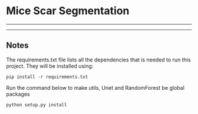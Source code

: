 # Mice Scar Segmentation
---

---
## Notes

The requirements.txt file lists all the dependencies that is needed to run this project. They will be installed using:

`pip install -r requirements.txt`

Run the command below to make utils, Unet and RandomForest be global packages

`python setup.py install`
